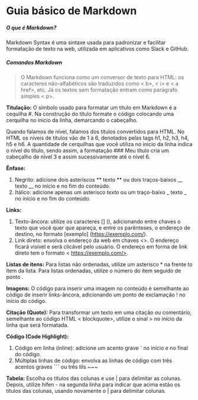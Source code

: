 # Guia básico de Markdown

##### O que é Markdown?

Markdown Syntax é uma sintaxe usada para padronizar e facilitar formatação de texto na web, utilizada em aplicativos como Slack e GitHub.

##### Comandos Markdown
> O Markdown funciona como um conversor de texto para HTML: os caracteres não-alfabéticos são traduzidos como < b>, < i> e < a href>, etc. Já os textos sem formatação entram como parágrafo simples < p>.

**Titulação:** O símbolo usado para formatar um título em Markdown é a cequilha #. Na construção do título formate o código colocando uma cerquilha no inicio da linha, demarcando o cabeçalho.

Quando falamos de nível, falamos dos títulos convertidos para HTML. No HTML os níveis de títulos vão de 1 à 6, denotados pelas tags h1, h2, h3, h4, h5 e h6. A quantidade de cerquilhas que você utiliza no inicio da linha indica o nível do título, sendo assim, a formatação ### Meu título cria um cabeçalho de nível 3 e assim sucessivamente até o nível 6.

**Ênfase:**
1. Negrito: adicione dois asteriscos ** texto ** ou dois traços-baixos __ texto __ no início e no fim do conteúdo.
2. Itálico: adicione apenas um asterisco *texto* ou um traço-baixo _ texto _ no início e no fim do conteúdo.

**Links:**
1. Texto-âncora: utilize os caracteres [] (), adicionando entre chaves o texto que você quer que apareça, e entre os parênteses, o endereço de destino, no formato [exemplo] (https://exemplo.com/).
2. Link direto: envolva o endereço da web em chaves <>. O endereço ficará visível e será clicável pelo usuário. O endereço em forma de link direto tem o formato < https://exemplo.com/>.

**Listas de itens:** Para listas não ordenadas, utilize um asterisco * na frente to item da lista. Para listas ordenadas, utilize o número do item seguido de ponto .

**Imagens:** O código para inserir uma imagem no conteúdo é semelhante ao código de inserir links-âncora, adicionando um ponto de exclamação ! no início do código.

**Citação (Quote):** Para transformar um texto em uma citação ou comentário, semelhante ao código HTML < blockquote>, utilize o sinal > no início da linha que será formatada.

**Código (Code Highlight):**
1. Código em linha (inline): adicione um acento grave ˋ no início e no final do código.
2. Múltiplas linhas de código: envolva as linhas de código com três acentos graves ˋˋˋ ou três tils ~~~

**Tabela:** Escolha os títulos das colunas e use | para delimitar as colunas. Depois, utilize hífen - na segunda linha para indicar que acima estão os títulos das colunas, usando novamente o | para delimitar colunas.